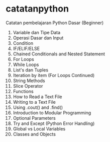 # catatanpython
Catatan pembelajaran Python Dasar (Beginner)
1. Variable dan Tipe Data
2. Operasi Dasar dan Input
3. Condition
4. IF/ELIF/ELSE
5. Chained Conditionals and Nested Statement
6. For Loops
7. While Loops
8. List's dan Tuples
9. Iteration by item (For Loops Continued)
10. String Methods
11. Slice Operator
12. Functions
13. How to Read a Text File
14. Writing to a Text File
15. Using .cout() and .find()
16. Introduction to Modular Programming
17. Optional Parameters
18. Try and Except (Python Error Handling)
19. Global vs Local Variables
20. Classes and Objects
